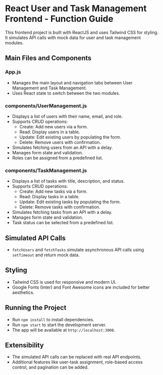 # React User and Task Management Frontend - Function Guide

This frontend project is built with ReactJS and uses Tailwind CSS for styling. It simulates API calls with mock data for user and task management modules.

## Main Files and Components

### App.js
- Manages the main layout and navigation tabs between User Management and Task Management.
- Uses React state to switch between the two modules.

### components/UserManagement.js
- Displays a list of users with their name, email, and role.
- Supports CRUD operations:
  - Create: Add new users via a form.
  - Read: Display users in a table.
  - Update: Edit existing users by populating the form.
  - Delete: Remove users with confirmation.
- Simulates fetching users from an API with a delay.
- Manages form state and validation.
- Roles can be assigned from a predefined list.

### components/TaskManagement.js
- Displays a list of tasks with title, description, and status.
- Supports CRUD operations:
  - Create: Add new tasks via a form.
  - Read: Display tasks in a table.
  - Update: Edit existing tasks by populating the form.
  - Delete: Remove tasks with confirmation.
- Simulates fetching tasks from an API with a delay.
- Manages form state and validation.
- Task status can be selected from a predefined list.

## Simulated API Calls
- `fetchUsers` and `fetchTasks` simulate asynchronous API calls using `setTimeout` and return mock data.

## Styling
- Tailwind CSS is used for responsive and modern UI.
- Google Fonts (Inter) and Font Awesome icons are included for better aesthetics.

## Running the Project
- Run `npm install` to install dependencies.
- Run `npm start` to start the development server.
- The app will be available at `http://localhost:3000`.

## Extensibility
- The simulated API calls can be replaced with real API endpoints.
- Additional features like user-task assignment, role-based access control, and pagination can be added.
